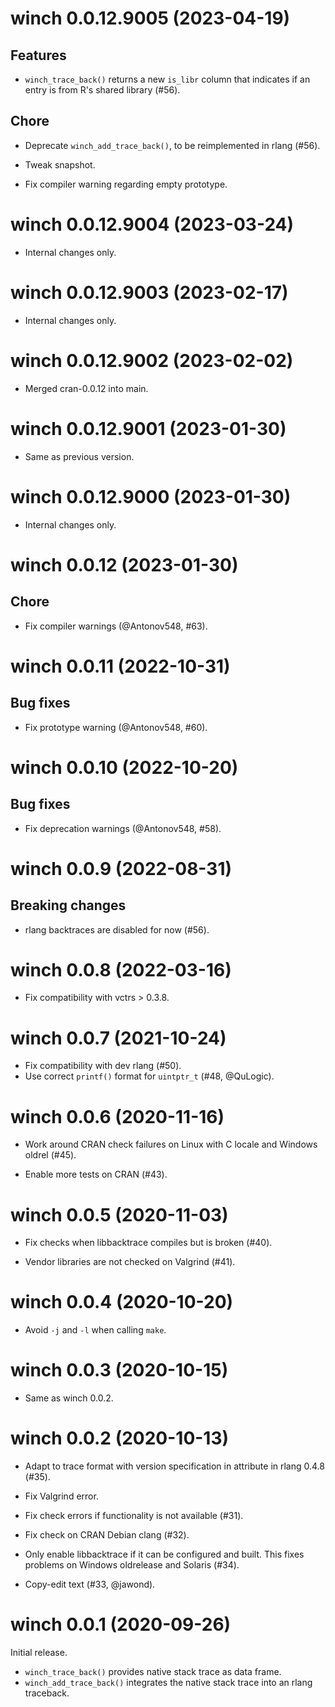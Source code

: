 <!-- NEWS.md is maintained by https://fledge.cynkra.com, contributors should not edit this file -->

# winch 0.0.12.9005 (2023-04-19)

## Features

- `winch_trace_back()` returns a new `is_libr` column that indicates if an entry is from R's shared library (#56).

## Chore

- Deprecate `winch_add_trace_back()`, to be reimplemented in rlang (#56).

- Tweak snapshot.

- Fix compiler warning regarding empty prototype.


# winch 0.0.12.9004 (2023-03-24)

- Internal changes only.


# winch 0.0.12.9003 (2023-02-17)

- Internal changes only.


# winch 0.0.12.9002 (2023-02-02)

- Merged cran-0.0.12 into main.



# winch 0.0.12.9001 (2023-01-30)

- Same as previous version.


# winch 0.0.12.9000 (2023-01-30)

- Internal changes only.


# winch 0.0.12 (2023-01-30)

## Chore

- Fix compiler warnings (@Antonov548, #63).


# winch 0.0.11 (2022-10-31)

## Bug fixes

- Fix prototype warning (@Antonov548, #60).


# winch 0.0.10 (2022-10-20)

## Bug fixes

- Fix deprecation warnings (@Antonov548, #58).


# winch 0.0.9 (2022-08-31)

## Breaking changes

- rlang backtraces are disabled for now (#56).


# winch 0.0.8 (2022-03-16)

- Fix compatibility with vctrs > 0.3.8.


# winch 0.0.7 (2021-10-24)

- Fix compatibility with dev rlang (#50).
- Use correct `printf()` format for `uintptr_t` (#48, @QuLogic).


# winch 0.0.6 (2020-11-16)

- Work around CRAN check failures on Linux with C locale and Windows oldrel (#45).

- Enable more tests on CRAN (#43).


# winch 0.0.5 (2020-11-03)

- Fix checks when libbacktrace compiles but is broken (#40).

- Vendor libraries are not checked on Valgrind (#41).


# winch 0.0.4 (2020-10-20)

- Avoid `-j` and `-l` when calling `make`.


# winch 0.0.3 (2020-10-15)

- Same as winch 0.0.2.


# winch 0.0.2 (2020-10-13)

- Adapt to trace format with version specification in attribute in rlang 0.4.8 (#35).

- Fix Valgrind error.

- Fix check errors if functionality is not available (#31).

- Fix check on CRAN Debian clang (#32).

- Only enable libbacktrace if it can be configured and built. This fixes problems on Windows oldrelease and Solaris (#34).

- Copy-edit text (#33, @jawond).


# winch 0.0.1 (2020-09-26)

Initial release.

- `winch_trace_back()` provides native stack trace as data frame.
- `winch_add_trace_back()` integrates the native stack trace into an rlang traceback.
